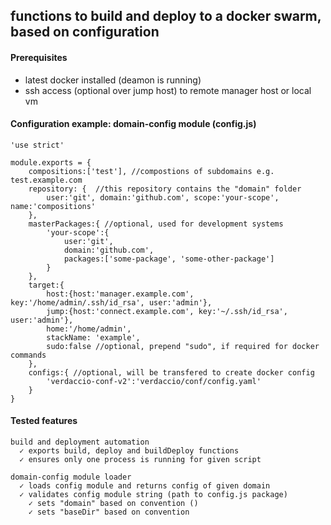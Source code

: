 ## functions to build and deploy to a docker swarm, based on configuration

#### Prerequisites
* latest docker installed (deamon is running)
* ssh access (optional over jump host) to remote manager host or local vm

#### Configuration example: domain-config module (config.js)
```
'use strict'

module.exports = {
	compositions:['test'], //compostions of subdomains e.g. test.example.com
	repository: {  //this repository contains the "domain" folder
		user:'git', domain:'github.com', scope:'your-scope', name:'compositions'
	},
	masterPackages:{ //optional, used for development systems
		'your-scope':{
			user:'git',
			domain:'github.com',
			packages:['some-package', 'some-other-package']
		}
	},
	target:{
		host:{host:'manager.example.com', key:'/home/admin/.ssh/id_rsa', user:'admin'},
		jump:{host:'connect.example.com', key:'~/.ssh/id_rsa', user:'admin'},
		home:'/home/admin',
		stackName: 'example',
		sudo:false //optional, prepend "sudo", if required for docker commands
	},
	configs:{ //optional, will be transfered to create docker config
		'verdaccio-conf-v2':'verdaccio/conf/config.yaml'
	}
}
```

#### Tested features

	build and deployment automation
	  ✓ exports build, deploy and buildDeploy functions
	  ✓ ensures only one process is running for given script

	domain-config module loader
	  ✓ loads config module and returns config of given domain
	  ✓ validates config module string (path to config.js package)
		✓ sets "domain" based on convention ()
		✓ sets "baseDir" based on convention
